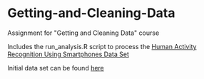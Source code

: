 # Getting-and-Cleaning-Data
Assignment for "Getting and Cleaning Data" course

Includes the run_analysis.R script to process the [Human Activity Recognition Using Smartphones Data Set](http://archive.ics.uci.edu/ml/datasets/Human+Activity+Recognition+Using+Smartphones)

Initial data set can be found [here](https://d396qusza40orc.cloudfront.net/getdata%2Fprojectfiles%2FUCI%20HAR%20Dataset.zip)
